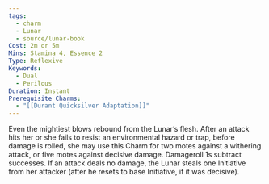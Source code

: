 ```yaml
---
tags:
  - charm
  - Lunar
  - source/lunar-book
Cost: 2m or 5m
Mins: Stamina 4, Essence 2
Type: Reflexive
Keywords:
  - Dual
  - Perilous
Duration: Instant
Prerequisite Charms:
  - "[[Durant Quicksilver Adaptation]]"
---
```

Even the mightiest blows rebound from the Lunar’s flesh. After an attack hits her or she fails to resist an environmental hazard or trap, before damage is rolled, she may use this Charm for two motes against a withering attack, or five motes against decisive damage. Damageroll 1s subtract successes. If an attack deals no damage, the Lunar steals one Initiative from her attacker (after he resets to base Initiative, if it was decisive).